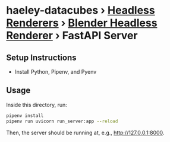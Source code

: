 # **haeley-datacubes** › [Headless Renderers](../../) › [Blender Headless Renderer](../) › FastAPI Server

## Setup Instructions

- Install Python, Pipenv, and Pyenv


## Usage

Inside this directory, run:

```bash
pipenv install
pipenv run uvicorn run_server:app --reload
```

Then, the server should be running at, e.g., http://127.0.0.1:8000.